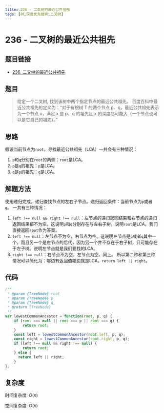 ```yaml
---
title: 236 - 二叉树的最近公共祖先
tags: [树,深度优先搜索,二叉树]
---
```


# 236 - 二叉树的最近公共祖先

## 题目链接
- [236. 二叉树的最近公共祖先](https://leetcode.cn/problems/lowest-common-ancestor-of-a-binary-tree/description/)

## 题目
> 给定一个二叉树, 找到该树中两个指定节点的最近公共祖先。 百度百科中最近公共祖先的定义为：“对于有根树 T 的两个节点 p、q，最近公共祖先表示为一个节点 x，满足 x 是 p、q 的祖先且 x 的深度尽可能大（一个节点也可以是它自己的祖先）。”

## 思路
假设当前节点为`root`，寻找最近公共祖先（LCA）一共会有三种情况：
1. `p`和`q`分别在`root`的两侧：`root`是LCA。
2. `p`是`q`的祖先：`p`是LCA。
3. `q`是`p`的祖先：`q`是LCA。

## 解题方法
使用递归完成，递归查找节点的左右子节点。递归返回条件：当前节点为`p`或者`q`。
一共有三种情况：
1. `left !== null && right !== null`：左节点的递归返回结果和右节点的递归返回结果都不为空。这说明`p`和`q`分别存在与左右子树。说明`root`是LCA。我们直接返回`root`作为答案。
2. `left !== null`：左节点不为空，右节点为空。这说明左节点是`p`或者`q`其中一个，而且另一个是左节点的后代，因为另一个并不存在于右子树，只可能存在于左子树。说明左节点就是我们要找的LCA。
3. `right !== null`：右节点不为空，左节点为空。同上。
   所以第二种和第三种情况可以简化为：哪边有返回值哪边就是LCA。`return left || right`。

## 代码
```javascript showLineNumbers
/**
 * @param {TreeNode} root
 * @param {TreeNode} p
 * @param {TreeNode} q
 * @return {TreeNode}
 */
var lowestCommonAncestor = function(root, p, q) {
    if (root === null || root === p || root === q) {
        return root;
    }
    const left = lowestCommonAncestor(root.left, p, q);
    const right = lowestCommonAncestor(root.right, p, q);
    if (left !== null && right !== null) {
        return root;
    } else {
      return left || right;
    }
};
```
## 复杂度

时间复杂度: $O(n)$

空间复杂度: $O(n)$